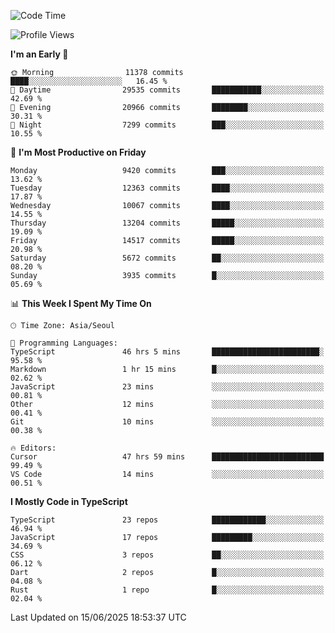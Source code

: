 <!--START_SECTION:waka-->
![Code Time](http://img.shields.io/badge/Code%20Time-7%2C873%20hrs%2015%20mins-blue)

![Profile Views](http://img.shields.io/badge/Profile%20Views-8-blue)

**I'm an Early 🐤** 

```text
🌞 Morning                11378 commits       ████░░░░░░░░░░░░░░░░░░░░░   16.45 % 
🌆 Daytime                29535 commits       ███████████░░░░░░░░░░░░░░   42.69 % 
🌃 Evening                20966 commits       ████████░░░░░░░░░░░░░░░░░   30.31 % 
🌙 Night                  7299 commits        ███░░░░░░░░░░░░░░░░░░░░░░   10.55 % 
```
📅 **I'm Most Productive on Friday** 

```text
Monday                   9420 commits        ███░░░░░░░░░░░░░░░░░░░░░░   13.62 % 
Tuesday                  12363 commits       ████░░░░░░░░░░░░░░░░░░░░░   17.87 % 
Wednesday                10067 commits       ████░░░░░░░░░░░░░░░░░░░░░   14.55 % 
Thursday                 13204 commits       █████░░░░░░░░░░░░░░░░░░░░   19.09 % 
Friday                   14517 commits       █████░░░░░░░░░░░░░░░░░░░░   20.98 % 
Saturday                 5672 commits        ██░░░░░░░░░░░░░░░░░░░░░░░   08.20 % 
Sunday                   3935 commits        █░░░░░░░░░░░░░░░░░░░░░░░░   05.69 % 
```


📊 **This Week I Spent My Time On** 

```text
🕑︎ Time Zone: Asia/Seoul

💬 Programming Languages: 
TypeScript               46 hrs 5 mins       ████████████████████████░   95.58 % 
Markdown                 1 hr 15 mins        █░░░░░░░░░░░░░░░░░░░░░░░░   02.62 % 
JavaScript               23 mins             ░░░░░░░░░░░░░░░░░░░░░░░░░   00.81 % 
Other                    12 mins             ░░░░░░░░░░░░░░░░░░░░░░░░░   00.41 % 
Git                      10 mins             ░░░░░░░░░░░░░░░░░░░░░░░░░   00.38 % 

🔥 Editors: 
Cursor                   47 hrs 59 mins      █████████████████████████   99.49 % 
VS Code                  14 mins             ░░░░░░░░░░░░░░░░░░░░░░░░░   00.51 % 
```

**I Mostly Code in TypeScript** 

```text
TypeScript               23 repos            ████████████░░░░░░░░░░░░░   46.94 % 
JavaScript               17 repos            █████████░░░░░░░░░░░░░░░░   34.69 % 
CSS                      3 repos             ██░░░░░░░░░░░░░░░░░░░░░░░   06.12 % 
Dart                     2 repos             █░░░░░░░░░░░░░░░░░░░░░░░░   04.08 % 
Rust                     1 repo              █░░░░░░░░░░░░░░░░░░░░░░░░   02.04 % 
```




 Last Updated on 15/06/2025 18:53:37 UTC
<!--END_SECTION:waka-->
